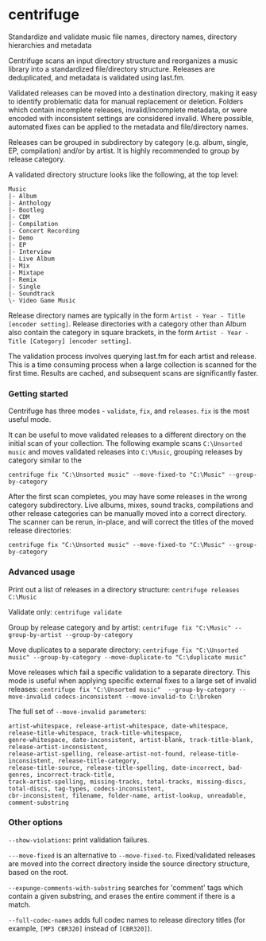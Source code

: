 # centrifuge

Standardize and validate music file names, directory names, directory hierarchies and metadata

 Centrifuge scans an input directory structure and reorganizes a music library into a standardized file/directory 
 structure. 
 Releases are deduplicated, and metadata is validated using last.fm. 
 
 Validated releases can be moved into a destination directory, making it easy to identify problematic data for manual 
 replacement or deletion. Folders which contain incomplete releases, invalid/incomplete metadata, or were encoded with 
 inconsistent settings  are considered invalid. Where possible, automated fixes can be applied to the metadata and 
 file/directory names.
 
 Releases can be grouped in subdirectory by category (e.g. album, single, EP, compilation) and/or by artist. It is 
 highly recommended to group by release category.
 
 A validated directory structure looks like the following, at the top level:
 ```
Music
|- Album
|- Anthology
|- Bootleg
|- CDM
|- Compilation
|- Concert Recording
|- Demo
|- EP
|- Interview
|- Live Album
|- Mix
|- Mixtape
|- Remix
|- Single
|- Soundtrack
\- Video Game Music
```

Release directory names are typically in the form `Artist - Year - Title [encoder setting]`. Release directories with a
category other than Album also contain the category in square brackets, in the form 
`Artist - Year - Title [Category] [encoder setting]`.  


The validation process involves querying last.fm for each artist and release. This is a time consuming process when a
large collection is scanned for the first time. Results are cached, and subsequent scans are significantly faster.

### Getting started

Centrifuge has three modes - `validate`, `fix`, and `releases`. `fix` is the most useful mode.

It can be useful to move validated releases to a different directory on the initial scan of your collection. The 
following example scans `C:\Unsorted music` and moves validated releases into `C:\Music`, grouping releases by category
similar to the 

`centrifuge fix "C:\Unsorted music" --move-fixed-to "C:\Music" --group-by-category`

After the first scan completes, you may have some releases in the wrong category subdirectory. Live albums, mixes, 
sound tracks, compilations and other release categories can be manually moved into a correct directory. The scanner can
be rerun, in-place, and will correct the titles of the moved release directories:

`centrifuge fix "C:\Unsorted music" --move-fixed-to "C:\Music" --group-by-category`

### Advanced usage

Print out a list of releases in a directory structure: `centrifuge releases C:\Music`

Validate only: `centrifuge validate`

Group by release category and by artist: `centrifuge fix "C:\Music" --group-by-artist --group-by-category`

Move duplicates to a separate directory: 
`centrifuge fix "C:\Unsorted music" --group-by-category --move-duplicate-to "C:\duplicate music"`

Move releases which fail a specific validation to a separate directory. This mode is useful when applying specific 
external fixes to a large set of invalid releases: `centrifuge fix "C:\Unsorted music"  --group-by-category --move-invalid codecs-inconsistent --move-invalid-to C:\broken`

The full set of `--move-invalid parameters`:

    artist-whitespace, release-artist-whitespace, date-whitespace, release-title-whitespace, track-title-whitespace, 
    genre-whitespace, date-inconsistent, artist-blank, track-title-blank, release-artist-inconsistent, 
    release-artist-spelling, release-artist-not-found, release-title-inconsistent, release-title-category, 
    release-title-source, release-title-spelling, date-incorrect, bad-genres, incorrect-track-title, 
    track-artist-spelling, missing-tracks, total-tracks, missing-discs, total-discs, tag-types, codecs-inconsistent, 
    cbr-inconsistent, filename, folder-name, artist-lookup, unreadable, comment-substring

### Other options

`--show-violations`: print validation failures.

`---move-fixed` is an alternative to `--move-fixed-to`. Fixed/validated releases are moved into the correct directory
inside the source directory structure, based on the root.

`--expunge-comments-with-substring` searches for 'comment' tags which contain a given substring, and erases the entire 
comment if there is a match. 

`--full-codec-names` adds full codec names to release directory titles (for example, `[MP3 CBR320]` instead of 
`[CBR320]`).